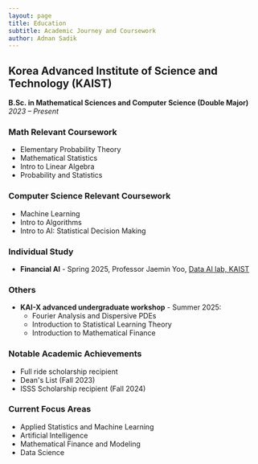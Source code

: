```yaml
---
layout: page
title: Education
subtitle: Academic Journey and Coursework
author: Adnan Sadik
---
```


## Korea Advanced Institute of Science and Technology (KAIST)
**B.Sc. in Mathematical Sciences and Computer Science (Double Major)**  
*2023 – Present*

### Math Relevant Coursework
- Elementary Probability Theory
- Mathematical Statistics
- Intro to Linear Algebra
- Probability and Statistics

### Computer Science Relevant Coursework
- Machine Learning
- Intro to Algorithms 
- Intro to AI: Statistical Decision Making

### Individual Study
- **Financial AI** - Spring 2025, Professor Jaemin Yoo, [Data AI lab, KAIST](https://dai.kaist.ac.kr/members)

### Others
- **KAI-X advanced undergraduate workshop** - Summer 2025:
  - Fourier Analysis and Dispersive PDEs
  - Introduction to Statistical Learning Theory
  - Introduction to Mathematical Finance

### Notable Academic Achievements
- Full ride scholarship recipient
- Dean's List (Fall 2023)
- ISSS Scholarship recipient (Fall 2024)

### Current Focus Areas
- Applied Statistics and Machine Learning
- Artificial Intelligence
- Mathematical Finance and Modeling
- Data Science
